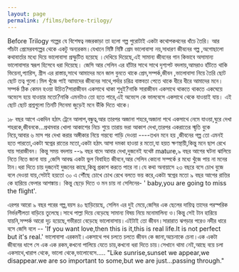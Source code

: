 ```yaml
---
layout: page
permalink: /films/before-trilogy/
---
```


Before Trilogy গল্পের যে বিশেষত্ব নজরকাড়া তা হলো গল্প পুরোটাই একটা কথোপকথনের ধাঁচে তৈরি। আর পাঁচটা প্রেমেরবগল্পের থেকে একটু অন্যরকম।যেখানে মিষ্টি  মিষ্টি প্রেম ভালোবাসা নয়,সাধারণ জীবনের গল্প ,অগোছালো কথাবার্তার মধ্যে দিয়ে ভালোবাসা প্রস্ফুটিত হয়েছে ।দেখিয়ে দিয়েছে,এই সামান্য জীবনের গান কিভাবে অসামান্য ভালোবাসার স্বরূপ হিসেবে ধরা দিয়েছে। জেসি আর সেলিন এর হাঁটার সাথে সাথে দৃশ্যপট বদলায়,আমরাও হাঁটতে থাকি ভিয়েনা,প্যারিস, গ্রীস এর রাস্তায়,সাথে আমাদের মনে জাল বুনতে থাকে প্রেম,সম্পর্ক,জীবন ,ভালোবাসা নিয়ে  তৈরি ছোট ছোট তত্ব গুলো।মিল খুঁজে পাই আমাদের জীবনের সাথে,পর্দার চরিত্র বাস্তবতা পেতে থাকে ধীরে ধীরে আমাদের মনে।
সম্পর্ক ঠিক কেমন হওয়া উচিত?সারাজীবন একসাথে থাকা শুধুই?নাকি সারাজীবন একসাথে থাকতে থাকতে একঘেয়ে অভ্যেস হয়ে যাওয়ার মতো?নাকি এমনটাও তো হতে পারে,এই অভ্যেস কে ভালবেসে একসাথে থেকে যাওয়াই যায়। এই ছোট ছোট প্রশ্নগুলো তিনটি সিনেমা জুড়েই মনে উঁকি দিতে থাকে।


১৮ বছর আগে একদিন হঠাৎ ট্রেনে আলাপ,বন্ধুত্ব,আর তারপর অজানা শহরে,অজানা পথে একসাথে নেমে যাওয়া,ঘুরে দেখা শহরকে,জীবনকে...প্রথমবার খোলা আকাশের নিচে শুয়ে তারায় ভরা আকাশ দেখা,তারপর একরাতের স্মৃতি বুকে নিয়ে,আবার ৬ মাস পর দেখা করার অঙ্গীকার নিয়ে গন্তব্যে পাড়ি দেওয়া ----তখন মনে হয় ,জীবনের গল্প তো এমনই হতে পারতো,একটা স্বপ্নের রাতের মতো,একটা হঠাৎ আসা দমকা হাওয়া র মতো,যা হয়ত ক্ষণস্থায়ী,কিন্তু মনে ছাপ রেখে যায় সারাজীবন।
কিন্তু সময় বদলায় --৯ বছর বাদে আবার দেখা,দুজনেই যথেষ্ট mature,৯ বছর আগের ঘটনা ঝালিয়ে নিতে নিতে জানা যায় ,জেসি আবদ্ধ একটা ভুল বিবাহিত জীবনে,আর সেলিন কোনো সম্পর্কে র মধ্যে খুঁজে পায় না মনের টান।ধরা দিতে চায় দুজনেই দুজনের কাছে,কিন্তু প্রকাশ করতে পারে না।যে কথা অনায়াসে ২৩ বছরে বসে চোখ বুজে বলে দেওয়া যায়,সেটাই হয়তো ৩০ এ পৌঁছে চোখে চোখ রেখে বলতে ভয় করে,একটা স্বপ্নের মতো ৯ বছর আগের রাত্তির কে হারিয়ে ফেলার আশঙ্কায়। কিন্তু ছেড়ে দিতে ও মন চায় না সেলিনের- ' baby,you are going to miss the flight'.


এরপর আরো ৯ বছর পরের গল্প,বয়স ৪০ ছাড়িয়েছে, সেলিন এর দুই মেয়ে,জেসির এক ছেলের দায়িত্ব তাদের পরস্পরিক নির্ভরশীলতা বাড়িয়ে তুলেছে।সাথে পাল্লা দিয়ে বেড়েছে সামান্য বিষয় নিয়ে মনোমালিন্য ও।কিন্তু সেই টান হারিয়ে যায়নি,সম্পর্ক আরো দৃঢ় হয়েছে,গভীরতা বেড়েছে ভালোবাসায়।এইটাই তো জীবন।সারারাত ঝগড়ার পরেও নদীর ধারে বসে জেসি বলে -- 'If you want love,then this is it,this is real life.It is not perfect but it's real.' 
ভালোবাসা এরকমই।একসাথে পথ চলতে চলতে জীবন কে জানা,অচেনাকে চেনা।এক একটা জীবনের ধাপে সে এক এক রকম,কখনো পালিয়ে যেতে চায়,কখনো ধরা দিতে চায়।সেখানে থামা নেই,আছে বয়ে চলা একসাথে,খারাপ থেকে, ভালো থেকে,ভালোবেসে.....
"Like sunrise,sunset we appear,we disappear.we are so important to some,but we are just...passing through."
